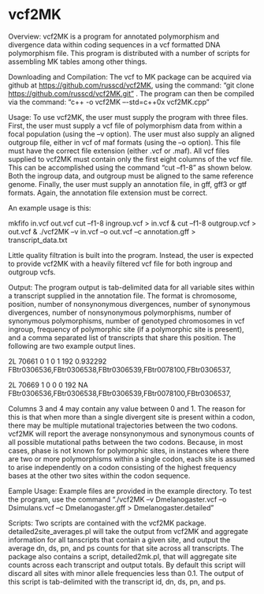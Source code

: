 # vcf2MK

Overview: vcf2MK is a program for annotated polymorphism and divergence data within coding sequences in a vcf formatted DNA polymorphism file. This program is distributed with a number of scripts for assembling MK tables among other things.  

Downloading and Compilation: The vcf to MK package can be acquired via github at https://github.com/russcd/vcf2MK, using the command: “git clone https://github.com/russcd/vcf2MK.git” . The program can then be compiled via the command: “c++ -o vcf2MK –-std=c++0x vcf2MK.cpp” 

Usage: To use vcf2MK, the user must supply the program with three files. First, the user must supply a vcf file of polymorphism data from within a focal population (using the –v option). The user must also supply an aligned outgroup file, either in vcf of maf formats (using the –o option). This file must have the correct file extension (either .vcf or .maf). All vcf files supplied to vcf2MK must contain only the first eight columns of the vcf file. This can be accomplished using the command “cut –f1-8” as shown below. Both the ingroup data, and outgroup must be aligned to the same reference genome. Finally, the user must supply an annotation file, in gff, gff3 or gtf formats. Again, the annotation file extension must be correct.

An example usage is this:

mkfifo in.vcf out.vcf
cut –f1-8 ingroup.vcf > in.vcf &
cut –f1-8 outgroup.vcf > out.vcf &
./vcf2MK –v in.vcf –o out.vcf –c annotation.gff > transcript_data.txt

Little quality filtration is built into the program. Instead, the user is expected to provide vcf2MK with a heavily filtered vcf file for both ingroup and outgroup vcfs.  

Output: The program output is tab-delimited data for all variable sites within a transcript supplied in the annotation file. The format is chromosome, position, number of nonsynonymous divergences, number of synonymous divergences, number of nonsynonymous polymorphisms, number of synonymous polymorphisms, number of genotyped chromosomes in vcf ingroup, frequency of polymorphic site (if a polymorphic site is present), and a comma separated list of transcripts that share this position. The following are two example output lines. 
 
2L	70661	0	1	0	1	192	0.932292	FBtr0306536,FBtr0306538,FBtr0306539,FBtr0078100,FBtr0306537,

2L	70669	1	0	0	0	192	NA	FBtr0306536,FBtr0306538,FBtr0306539,FBtr0078100,FBtr0306537,

Columns 3 and 4 may contain any value between 0 and 1. The reason for this is that when more than a single divergent site is present within a codon, there may be multiple mutational trajectories between the two codons. vcf2MK will report the average nonsynonymous and synonymous counts of all possible mutational paths between the two codons. Because, in most cases, phase is not known for polymorphic sites, in instances where there are two or more polymorphisms within a single codon, each site is assumed to arise independently on a codon consisting of the highest frequency bases at the other two sites within the codon sequence. 

Eample Usage: Example files are provided in the example directory. To test the program, use the command “./vcf2MK –v Dmelanogaster.vcf –o Dsimulans.vcf –c Dmelanogaster.gff > Dmelanogaster.detailed”

Scripts: Two scripts are contained with the vcf2MK package. detailed2site_averages.pl will take the output from vcf2MK and aggregate information for all tanscripts that contain a given site, and output the average dn, ds, pn, and ps counts for that site across all transcripts. The package also contains a script, detailed2mk.pl, that will aggregate site counts across each transcript and output totals. By default this script will discard all sites with minor allele frequencies less than 0.1. The output of this script is tab-delimited with the transcript id, dn, ds, pn, and ps. 

